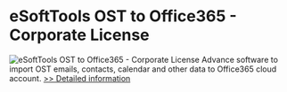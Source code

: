 # eSoftTools OST to Office365 - Corporate License
![eSoftTools OST to Office365 - Corporate License](https://mycommerce.akamaized.net/api/pimages/P300977411/BIG/300977411.PNG)
Advance software to import OST emails, contacts, calendar and other data to Office365 cloud account.
[>> Detailed information](https://secure.shareit.com/shareit/product.html?productid=300977411&affiliateid=200057808)